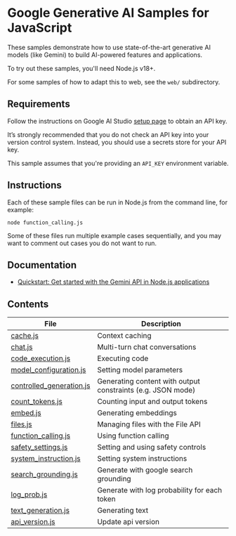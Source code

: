 # Google Generative AI Samples for JavaScript

These samples demonstrate how to use state-of-the-art
generative AI models (like Gemini) to build AI-powered features and applications.

To try out these samples, you'll need Node.js v18+.

For some samples of how to adapt this to web, see the `web/` subdirectory.

## Requirements

Follow the instructions on Google AI Studio [setup page](https://makersuite.google.com/app/apikey) to obtain an API key.

It’s strongly recommended that you do not check an API key into your version control system. Instead, you should use a secrets store for your API key.

This sample assumes that you're providing an `API_KEY` environment variable.

## Instructions

Each of these sample files can be run in Node.js from the command line, for
example:

```
node function_calling.js
```

Some of these files run multiple example cases sequentially, and you may want
to comment out cases you do not want to run.

## Documentation

- [Quickstart: Get started with the Gemini API in Node.js applications](https://ai.google.dev/tutorials/node_quickstart)

## Contents

| File                                                     | Description |
|----------------------------------------------------------| ----------- |
| [cache.js](./cache.js)                                   | Context caching |
| [chat.js](./chat.js)                                     | Multi-turn chat conversations |
| [code_execution.js](./code_execution.js)                 | Executing code |
| [model_configuration.js](./model_configuration.js) | Setting model parameters |
| [controlled_generation.js](./controlled_generation.js)   | Generating content with output constraints (e.g. JSON mode) |
| [count_tokens.js](./count_tokens.js)                     | Counting input and output tokens |
| [embed.js](./embed.js)                                   | Generating embeddings |
| [files.js](./files.js)                                   | Managing files with the File API |
| [function_calling.js](./function_calling.js)             | Using function calling |
| [safety_settings.js](./safety_settings.js)               | Setting and using safety controls |
| [system_instruction.js](./system_instruction.js)         | Setting system instructions |
| [search_grounding.js](./search_grounding.js)             | Generate with google search grounding |
| [log_prob.js](./log_prob.js)                             | Generate with log probability for each token |
| [text_generation.js](./text_generation.js)               | Generating text |
| [api_version.js](./api_version.js)                       | Update api version|
